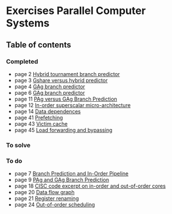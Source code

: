 # Exercises Parallel Computer Systems
## Table of contents
### Completed
- page 2 [Hybrid tournament branch predictor](./list/hybrid_tournament_branch_predictor.md)
- page 3 [Gshare versus hybrid predictor](./list/gshare_versus_hybrid_predictor.md)
- page 4 [GAg branch predictor](./list/gag_branch_predictor.md)
- page 6 [GAg branch predictor](./list/gag_branch_predictor2.md)
- page 11 [PAg versus GAg Branch Prediction](./list/pag_versus_gag_branch_prediction.md)
- page 12 [In-order superscalar micro-architecture](./list/in-order_superscalar_micro-architecture.md)
- page 14 [Data dependences](./list/data_dependences.md)
- page 41 [Prefetching](./list/prefetching.md)
- page 43 [Victim cache](./list/victim_cache.md)
- page 45 [Load forwarding and bypassing](./list/load_forwarding_and_bypassing.md)
### To solve
### To do
- page 7 [Branch Prediction and In-Order Pipeline](./list/branch_prediction_and_in-order_pipeline.md)
- page 9 [PAg and GAg Branch Prediction](./list/pag_and_gag_branch_prediction.md)
- page 18 [CISC code excerpt on in-order and out-of-order cores](cisc_code_excerpt_on_in-order_and_out-of-order_cores.md)
- page 20 [Data flow graph](data_flow_graph.md)
- page 21 [Register renaming](register_renaming.md)
- page 24 [Out-of-order scheduling](out-of-order_scheduling.md)
